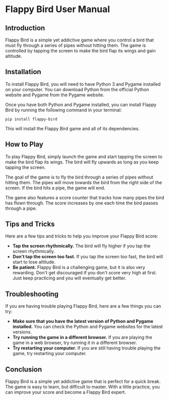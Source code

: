 # Flappy Bird User Manual

## Introduction

Flappy Bird is a simple yet addictive game where you control a bird that must fly through a series of pipes without hitting them. The game is controlled by tapping the screen to make the bird flap its wings and gain altitude.

## Installation

To install Flappy Bird, you will need to have Python 3 and Pygame installed on your computer. You can download Python from the official Python website and Pygame from the Pygame website.

Once you have both Python and Pygame installed, you can install Flappy Bird by running the following command in your terminal:

```
pip install flappy-bird
```

This will install the Flappy Bird game and all of its dependencies.

## How to Play

To play Flappy Bird, simply launch the game and start tapping the screen to make the bird flap its wings. The bird will fly upwards as long as you keep tapping the screen.

The goal of the game is to fly the bird through a series of pipes without hitting them. The pipes will move towards the bird from the right side of the screen. If the bird hits a pipe, the game will end.

The game also features a score counter that tracks how many pipes the bird has flown through. The score increases by one each time the bird passes through a pipe.

## Tips and Tricks

Here are a few tips and tricks to help you improve your Flappy Bird score:

* **Tap the screen rhythmically.** The bird will fly higher if you tap the screen rhythmically.
* **Don't tap the screen too fast.** If you tap the screen too fast, the bird will start to lose altitude.
* **Be patient.** Flappy Bird is a challenging game, but it is also very rewarding. Don't get discouraged if you don't score very high at first. Just keep practicing and you will eventually get better.

## Troubleshooting

If you are having trouble playing Flappy Bird, here are a few things you can try:

* **Make sure that you have the latest version of Python and Pygame installed.** You can check the Python and Pygame websites for the latest versions.
* **Try running the game in a different browser.** If you are playing the game in a web browser, try running it in a different browser.
* **Try restarting your computer.** If you are still having trouble playing the game, try restarting your computer.

## Conclusion

Flappy Bird is a simple yet addictive game that is perfect for a quick break. The game is easy to learn, but difficult to master. With a little practice, you can improve your score and become a Flappy Bird expert.